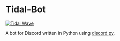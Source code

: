 # Tidal-Bot
[![Tidal Wave](https://discordapp.com/api/guilds/138819614275665920/embed.png)](https://discord.gg/SMCEXw5)

 A bot for Discord written in Python using [discord.py](https://github.com/Rapptz/discord.py).
